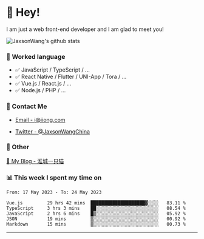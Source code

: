 # 👋 Hey!

I am just a web front-end developer and I am glad to meet you!

![JaxsonWang's github stats](https://github-readme-stats.vercel.app/api?username=JaxsonWang&&show_icons=true&&title_color=1abc9c&&icon_color=1abc9c)


### 📝 Worked language

- ✅ JavaScript / TypeScript / ...
- ✅ React Native / Flutter / UNI-App / Tora / ...
- ✅ Vue.js / React.js / ...
- ✅ Node.js / PHP / ...

### 📮 Contact Me

- [Email - i@iiong.com](mailto:i@iiong.com)

- [Twitter - @JaxsonWangChina](https://twitter.com/JaxsonWangChina)

### 🤪 Other

[📌 My Blog - 淮城一只猫](https://iiong.com)

### 📊 This week I spent my time on

<!--START_SECTION:waka-->

```text
From: 17 May 2023 - To: 24 May 2023

Vue.js         29 hrs 42 mins  ████████████████████▓░░░░   83.11 %
TypeScript     3 hrs 3 mins    ██░░░░░░░░░░░░░░░░░░░░░░░   08.54 %
JavaScript     2 hrs 6 mins    █▒░░░░░░░░░░░░░░░░░░░░░░░   05.92 %
JSON           19 mins         ▒░░░░░░░░░░░░░░░░░░░░░░░░   00.92 %
Markdown       15 mins         ▒░░░░░░░░░░░░░░░░░░░░░░░░   00.73 %
```

<!--END_SECTION:waka-->

---
